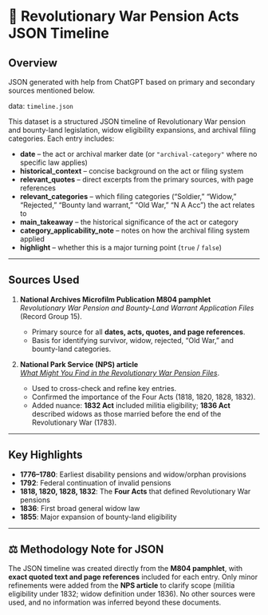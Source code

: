 # 📜 Revolutionary War Pension Acts JSON Timeline

## Overview

JSON generated with help from ChatGPT based on primary and secondary sources mentioned below.

data: `timeline.json`

This dataset is a structured JSON timeline of Revolutionary War pension and bounty-land legislation, widow eligibility expansions, and archival filing categories. Each entry includes:

- **date** – the act or archival marker date (or `"archival-category"` where no specific law applies)
- **historical_context** – concise background on the act or filing system
- **relevant_quotes** – direct excerpts from the primary sources, with page references
- **relevant_categories** – which filing categories (“Soldier,” “Widow,” “Rejected,” “Bounty land warrant,” “Old War,” “N A Acc”) the act relates to
- **main_takeaway** – the historical significance of the act or category
- **category_applicability_note** – notes on how the archival filing system applied
- **highlight** – whether this is a major turning point (`true` / `false`)

---

## Sources Used

1. **National Archives Microfilm Publication M804 pamphlet**  
   _Revolutionary War Pension and Bounty-Land Warrant Application Files_ (Record Group 15).
   - Primary source for all **dates, acts, quotes, and page references**.
   - Basis for identifying survivor, widow, rejected, “Old War,” and bounty-land categories.

2. **National Park Service (NPS) article**  
   _[What Might You Find in the Revolutionary War Pension Files](https://www.nps.gov/articles/000/what-might-you-find-in-the-revolutionary-war-pension-files.htm)_.
   - Used to cross-check and refine key entries.
   - Confirmed the importance of the Four Acts (1818, 1820, 1828, 1832).
   - Added nuance: **1832 Act** included militia eligibility; **1836 Act** described widows as those married before the end of the Revolutionary War (1783).

---

## Key Highlights

- **1776–1780**: Earliest disability pensions and widow/orphan provisions
- **1792**: Federal continuation of invalid pensions
- **1818, 1820, 1828, 1832**: The **Four Acts** that defined Revolutionary War pensions
- **1836**: First broad general widow law
- **1855**: Major expansion of bounty-land eligibility

---

## ⚖️ Methodology Note for JSON

The JSON timeline was created directly from the **M804 pamphlet**, with **exact quoted text and page references** included for each entry. Only minor refinements were added from the **NPS article** to clarify scope (militia eligibility under 1832; widow definition under 1836). No other sources were used, and no information was inferred beyond these documents.
